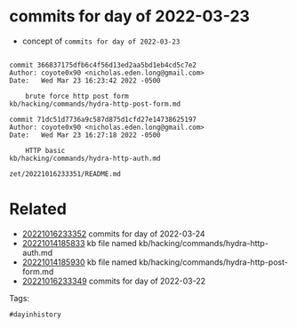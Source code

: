 # commits for day of 2022-03-23

- concept of `commits for day of 2022-03-23`

```

commit 366837175dfb6c4f56d13ed2aa5bd1eb4cd5c7e2
Author: coyote0x90 <nicholas.eden.long@gmail.com>
Date:   Wed Mar 23 16:23:42 2022 -0500

    brute force http post form
kb/hacking/commands/hydra-http-post-form.md

commit 71dc51d7736a9c587d875d1cfd27e14738625197
Author: coyote0x90 <nicholas.eden.long@gmail.com>
Date:   Wed Mar 23 16:27:18 2022 -0500

    HTTP basic
kb/hacking/commands/hydra-http-auth.md
```

` zet/20221016233351/README.md `

# Related

- [20221016233352](/zet/20221016233352/README.md) commits for day of 2022-03-24
- [20221014185833](/zet/20221014185833/README.md) kb file named kb/hacking/commands/hydra-http-auth.md
- [20221014185930](/zet/20221014185930/README.md) kb file named kb/hacking/commands/hydra-http-post-form.md
- [20221016233349](/zet/20221016233349/README.md) commits for day of 2022-03-22

Tags:

    #dayinhistory

